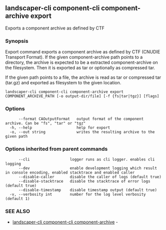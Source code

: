 ## landscaper-cli component-cli component-archive export

Exports a component archive as defined by CTF

### Synopsis


Export command exports a component archive as defined by CTF (CNUDIE Transport Format).
If the given component-archive path points to a directory, the archive is expected to be a extracted component-archive on the filesystem.
Then it is exported as tar or optionally as compressed tar.

If the given path points to a file, the archive is read as tar or compressed tar (tar.gz) and exported as filesystem to the given location.


```
landscaper-cli component-cli component-archive export COMPONENT_ARCHIVE_PATH [-o output-dir/file] [-f {fs|tar|tgz}] [flags]
```

### Options

```
      --format CAOutputFormat   output format of the component archive. Can be "fs", "tar" or "tgz"
  -h, --help                    help for export
  -o, --out string              writes the resulting archive to the given path
```

### Options inherited from parent commands

```
      --cli                  logger runs as cli logger. enables cli logging
      --dev                  enable development logging which result in console encoding, enabled stacktrace and enabled caller
      --disable-caller       disable the caller of logs (default true)
      --disable-stacktrace   disable the stacktrace of error logs (default true)
      --disable-timestamp    disable timestamp output (default true)
  -v, --verbosity int        number for the log level verbosity (default 1)
```

### SEE ALSO

* [landscaper-cli component-cli component-archive](landscaper-cli_component-cli_component-archive.md)	 - 

